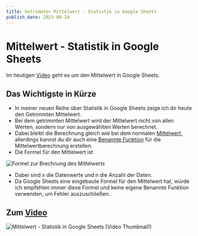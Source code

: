 ```yaml
---
title: Getrimmter Mittelwert - Statistik in Google Sheets
publish_date: 2023-09-24
---
```


# Mittelwert - Statistik in Google Sheets

Im heutigen [Video](https://youtu.be/_8Me0RVc4Ms) geht es um den Mittelwert in Google Sheets. 

## Das Wichtigste in Kürze

- In meiner neuen Reihe über Statistik in Google Sheets zeige ich dir heute den Getrimmten Mittelwert.
- Bei dem getrimmten Mittelwert wird der Mittelwert nicht von allen Werten, sondern nur von ausgewählten Werten berechnet.
- Dabei bleibt die Berechnung gleich wie bei dem normalen [Mittelwert](https://youtu.be/hI5HJkvrwmg), allerdings kannst du dir auch eine [Benannte Funktion](https://youtu.be/L2LVHTGzizU) für die Mittelwertberechnung erstellen.
- Die Formel für den Mittelwert ist 

![Formel zur Brechnung des Mittelwerts](../../images/formeln/491_formel.jpg "Formel zur Brechnung des Mittelwerts")

- Dabei sind x die Datenwerte und n die Anzahl der Daten.
- Da Google Sheets eine eingebaute Formel für den Mittelwert hat, würde ich empfehlen immer diese Formel und keine eigene Benannte Funktion verwenden, um Fehler auszuschließen.

## Zum [Video](https://youtu.be/_8Me0RVc4Ms)

![Mittelwert - Statistik in Google Sheets (Video Thumbnail!)](../../thumbnails/Fertig493.jpg "Mittelwert - Statistik in Google Sheets (Video Thumbnail!)")